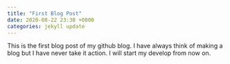 ```yaml
---
title: "First Blog Post"
date: 2020-08-22 23:38 +0800
categories: jekyll update
---
```


This is the first blog post of my github blog. 
I have always think of making a blog but I have never take it action. 
I will start my develop from now on. 
